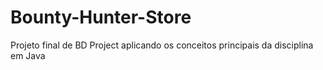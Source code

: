 # Bounty-Hunter-Store
Projeto final de BD Project aplicando os conceitos principais da disciplina em Java
